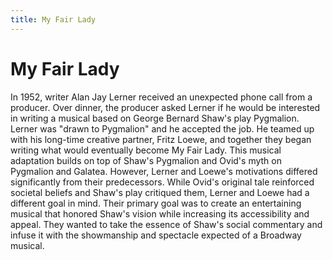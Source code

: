 ```yaml
---
title: My Fair Lady
---
```

# My Fair Lady
In 1952, writer Alan Jay Lerner received an unexpected phone call from a producer. Over dinner, the producer asked Lerner if he would be interested in writing a musical based on George Bernard Shaw's play Pygmalion. Lerner was "drawn to Pygmalion" and he accepted the job. He teamed up with his long-time creative partner, Fritz Loewe, and together they began writing what would eventually become My Fair Lady. This musical adaptation builds on top of Shaw's Pygmalion and Ovid's myth on Pygmalion and Galatea. However, Lerner and Loewe's motivations differed significantly from their predecessors. While Ovid's original tale reinforced societal beliefs and Shaw's play critiqued them, Lerner and Loewe had a different goal in mind. Their primary goal was to create an entertaining musical that honored Shaw's vision while increasing its accessibility and appeal. They wanted to take the essence of Shaw's social commentary and infuse it with the showmanship and spectacle expected of a Broadway musical. 

